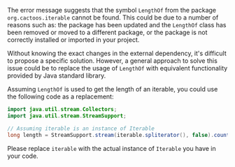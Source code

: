 The error message suggests that the symbol `LengthOf` from the package `org.cactoos.iterable` cannot be found. This could be due to a number of reasons such as: the package has been updated and the `LengthOf` class has been removed or moved to a different package, or the package is not correctly installed or imported in your project.

Without knowing the exact changes in the external dependency, it's difficult to propose a specific solution. However, a general approach to solve this issue could be to replace the usage of `LengthOf` with equivalent functionality provided by Java standard library.

Assuming `LengthOf` is used to get the length of an iterable, you could use the following code as a replacement:

```java
import java.util.stream.Collectors;
import java.util.stream.StreamSupport;

// Assuming iterable is an instance of Iterable
long length = StreamSupport.stream(iterable.spliterator(), false).count();
```

Please replace `iterable` with the actual instance of `Iterable` you have in your code.